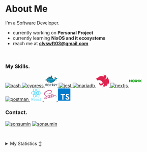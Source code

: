 # About Me

I'm a Software Developer.

- currently working on **Personal Project**
- currently learning **NixOS and it ecosystems**
- reach me at **clvswft03@gmail.com**

&nbsp;

<h3 align="left">My Skills.</h3>
<p align="left"> <a href="https://www.gnu.org/software/bash/" target="_blank" rel="noreferrer"> <img src="https://www.vectorlogo.zone/logos/gnu_bash/gnu_bash-icon.svg" alt="bash" width="40" height="40"/> </a> <a href="https://www.cypress.io" target="_blank" rel="noreferrer"> <img src="https://raw.githubusercontent.com/simple-icons/simple-icons/6e46ec1fc23b60c8fd0d2f2ff46db82e16dbd75f/icons/cypress.svg" alt="cypress" width="40" height="40"/> </a> <a href="https://www.docker.com/" target="_blank" rel="noreferrer"> <img src="https://raw.githubusercontent.com/devicons/devicon/master/icons/docker/docker-original-wordmark.svg" alt="docker" width="40" height="40"/> </a> <a href="https://jestjs.io" target="_blank" rel="noreferrer"> <img src="https://www.vectorlogo.zone/logos/jestjsio/jestjsio-icon.svg" alt="jest" width="40" height="40"/> </a> <a href="https://mariadb.org/" target="_blank" rel="noreferrer"> <img src="https://www.vectorlogo.zone/logos/mariadb/mariadb-icon.svg" alt="mariadb" width="40" height="40"/> </a> <a href="https://nestjs.com/" target="_blank" rel="noreferrer"> <img src="https://raw.githubusercontent.com/devicons/devicon/master/icons/nestjs/nestjs-plain.svg" alt="nestjs" width="40" height="40"/> </a> <a href="https://nextjs.org/" target="_blank" rel="noreferrer"> <img src="https://cdn.worldvectorlogo.com/logos/nextjs-2.svg" alt="nextjs" width="40" height="40"/> </a> <a href="https://www.nginx.com" target="_blank" rel="noreferrer"> <img src="https://raw.githubusercontent.com/devicons/devicon/master/icons/nginx/nginx-original.svg" alt="nginx" width="40" height="40"/> </a> <a href="https://postman.com" target="_blank" rel="noreferrer"> <img src="https://www.vectorlogo.zone/logos/getpostman/getpostman-icon.svg" alt="postman" width="40" height="40"/> </a> <a href="https://reactjs.org/" target="_blank" rel="noreferrer"> <img src="https://raw.githubusercontent.com/devicons/devicon/master/icons/react/react-original-wordmark.svg" alt="react" width="40" height="40"/> </a> <a href="https://sass-lang.com" target="_blank" rel="noreferrer"> <img src="https://raw.githubusercontent.com/devicons/devicon/master/icons/sass/sass-original.svg" alt="sass" width="40" height="40"/> </a> <a href="https://www.typescriptlang.org/" target="_blank" rel="noreferrer"> <img src="https://raw.githubusercontent.com/devicons/devicon/master/icons/typescript/typescript-original.svg" alt="typescript" width="40" height="40"/> </a> </p>

<h3 align="left">Contact.</h3>
<p align="left"> <a href="https://linkedin.com/in/sonsumin" target="blank"><img align="center" src="https://raw.githubusercontent.com/rahuldkjain/github-profile-readme-generator/master/src/images/icons/Social/github.svg" alt="sonsumin" height="30" width="40" /></a> <a href="https://linkedin.com/in/sonsumin" target="blank"><img align="center" src="https://raw.githubusercontent.com/rahuldkjain/github-profile-readme-generator/master/src/images/icons/Social/linked-in-alt.svg" alt="sonsumin" height="30" width="40" /></a>
</p>

&nbsp;

<details>
 <summary>My Statistics ↕️</summary>

<!--START_SECTION:waka-->
![Code Time](http://img.shields.io/badge/Code%20Time-1%2C868%20hrs%2012%20mins-blue)

![Profile Views](http://img.shields.io/badge/Profile%20Views-0-blue)

**🐱 My GitHub Data** 

> 📦 12.9 MB Used in GitHub's Storage 
 > 
> 🏆 415 Contributions in the Year 2024
 > 
> 💼 Opted to Hire
 > 
> 📜 578 Public Repositories 
 > 
> 🔑 155 Private Repositories 
 > 
**I'm a Night 🦉** 

```text
🌞 Morning                3485 commits        ██░░░░░░░░░░░░░░░░░░░░░░░   07.39 % 
🌆 Daytime                16793 commits       █████████░░░░░░░░░░░░░░░░   35.62 % 
🌃 Evening                17475 commits       █████████░░░░░░░░░░░░░░░░   37.07 % 
🌙 Night                  9388 commits        █████░░░░░░░░░░░░░░░░░░░░   19.91 % 
```
📅 **I'm Most Productive on Monday** 

```text
Monday                   8596 commits        █████░░░░░░░░░░░░░░░░░░░░   18.23 % 
Tuesday                  8073 commits        ████░░░░░░░░░░░░░░░░░░░░░   17.13 % 
Wednesday                7249 commits        ████░░░░░░░░░░░░░░░░░░░░░   15.38 % 
Thursday                 7147 commits        ████░░░░░░░░░░░░░░░░░░░░░   15.16 % 
Friday                   7130 commits        ████░░░░░░░░░░░░░░░░░░░░░   15.12 % 
Saturday                 4143 commits        ██░░░░░░░░░░░░░░░░░░░░░░░   08.79 % 
Sunday                   4803 commits        ███░░░░░░░░░░░░░░░░░░░░░░   10.19 % 
```


📊 **This Week I Spent My Time On** 

```text
🕑︎ Time Zone: Asia/Seoul

💬 Programming Languages: 
Python                   2 hrs 34 mins       █████████████░░░░░░░░░░░░   51.04 % 
Markdown                 1 hr 15 mins        ██████░░░░░░░░░░░░░░░░░░░   24.90 % 
RPMSpec                  23 mins             ██░░░░░░░░░░░░░░░░░░░░░░░   07.79 % 
Other                    15 mins             █░░░░░░░░░░░░░░░░░░░░░░░░   04.97 % 
JSON                     13 mins             █░░░░░░░░░░░░░░░░░░░░░░░░   04.50 % 

🔥 Editors: 
VS Code                  5 hrs 2 mins        █████████████████████████   100.00 % 

💻 Operating System: 
Windows                  5 hrs 2 mins        █████████████████████████   100.00 % 
```

**I Mostly Code in JavaScript** 

```text
JavaScript               29 repos            █████░░░░░░░░░░░░░░░░░░░░   20.28 % 
Python                   28 repos            █████░░░░░░░░░░░░░░░░░░░░   19.58 % 
Shell                    12 repos            ██░░░░░░░░░░░░░░░░░░░░░░░   08.39 % 
Nix                      7 repos             █░░░░░░░░░░░░░░░░░░░░░░░░   04.90 % 
AutoHotkey               1 repo              ░░░░░░░░░░░░░░░░░░░░░░░░░   00.70 % 
```



**Timeline**

![Lines of Code chart](https://raw.githubusercontent.com/testfailed/testfailed/main/assets/bar_graph.png)


 Last Updated on 06/08/2024 14:16:07 UTC
<!--END_SECTION:waka-->
</details>
